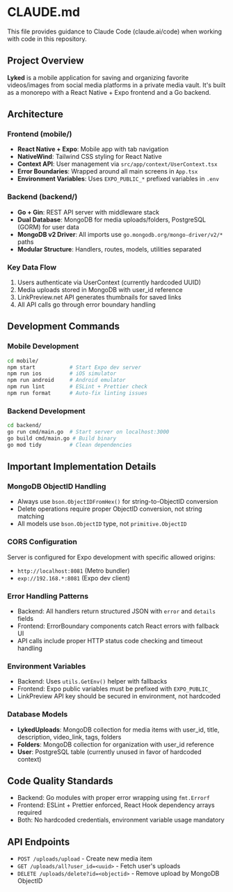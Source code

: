 # CLAUDE.md

This file provides guidance to Claude Code (claude.ai/code) when working with code in this repository.

## Project Overview

**Lyked** is a mobile application for saving and organizing favorite videos/images from social media platforms in a private media vault. It's built as a monorepo with a React Native + Expo frontend and a Go backend.

## Architecture

### Frontend (mobile/)

- **React Native + Expo**: Mobile app with tab navigation
- **NativeWind**: Tailwind CSS styling for React Native
- **Context API**: User management via `src/app/context/UserContext.tsx`
- **Error Boundaries**: Wrapped around all main screens in `App.tsx`
- **Environment Variables**: Uses `EXPO_PUBLIC_*` prefixed variables in `.env`

### Backend (backend/)

- **Go + Gin**: REST API server with middleware stack
- **Dual Database**: MongoDB for media uploads/folders, PostgreSQL (GORM) for user data
- **MongoDB v2 Driver**: All imports use `go.mongodb.org/mongo-driver/v2/*` paths
- **Modular Structure**: Handlers, routes, models, utilities separated

### Key Data Flow

1. Users authenticate via UserContext (currently hardcoded UUID)
2. Media uploads stored in MongoDB with user_id reference
3. LinkPreview.net API generates thumbnails for saved links
4. All API calls go through error boundary handling

## Development Commands

### Mobile Development

```bash
cd mobile/
npm start           # Start Expo dev server
npm run ios         # iOS simulator
npm run android     # Android emulator
npm run lint        # ESLint + Prettier check
npm run format      # Auto-fix linting issues
```

### Backend Development

```bash
cd backend/
go run cmd/main.go  # Start server on localhost:3000
go build cmd/main.go # Build binary
go mod tidy         # Clean dependencies
```

## Important Implementation Details

### MongoDB ObjectID Handling

- Always use `bson.ObjectIDFromHex()` for string-to-ObjectID conversion
- Delete operations require proper ObjectID conversion, not string matching
- All models use `bson.ObjectID` type, not `primitive.ObjectID`

### CORS Configuration

Server is configured for Expo development with specific allowed origins:

- `http://localhost:8081` (Metro bundler)
- `exp://192.168.*:8081` (Expo dev client)

### Error Handling Patterns

- Backend: All handlers return structured JSON with `error` and `details` fields
- Frontend: ErrorBoundary components catch React errors with fallback UI
- API calls include proper HTTP status code checking and timeout handling

### Environment Variables

- Backend: Uses `utils.GetEnv()` helper with fallbacks
- Frontend: Expo public variables must be prefixed with `EXPO_PUBLIC_`
- LinkPreview API key should be secured in environment, not hardcoded

### Database Models

- **LykedUploads**: MongoDB collection for media items with user_id, title, description, video_link, tags, folders
- **Folders**: MongoDB collection for organization with user_id reference
- **User**: PostgreSQL table (currently unused in favor of hardcoded context)

## Code Quality Standards

- Backend: Go modules with proper error wrapping using `fmt.Errorf`
- Frontend: ESLint + Prettier enforced, React Hook dependency arrays required
- Both: No hardcoded credentials, environment variable usage mandatory

## API Endpoints

- `POST /uploads/upload` - Create new media item
- `GET /uploads/all?user_id=<uuid>` - Fetch user's uploads
- `DELETE /uploads/delete?id=<objectid>` - Remove upload by MongoDB ObjectID

